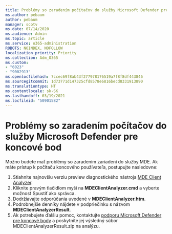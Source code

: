 ```yaml
---
title: Problémy so zaradením počítačov do služby Microsoft Defender pre koncové bod
ms.author: pebaum
author: pebaum
manager: scotv
ms.date: 07/14/2020
ms.audience: Admin
ms.topic: article
ms.service: o365-administration
ROBOTS: NOINDEX, NOFOLLOW
localization_priority: Priority
ms.collection: Adm_O365
ms.custom:
- "6023"
- "9002913"
ms.openlocfilehash: 7ccec69f8ab43f277978176519a7f8f8df443846
ms.sourcegitcommit: 1d73771d147325cfd8578e6816becd8331913890
ms.translationtype: HT
ms.contentlocale: sk-SK
ms.lasthandoff: 03/19/2021
ms.locfileid: "50901582"
---
```

# <a name="issues-with-onboarding-machines-to-microsoft-defender-for-endpoints"></a>Problémy so zaradením počítačov do služby Microsoft Defender pre koncové bod

Možno budete mať problémy so zaradením zariadení do služby MDE. Ak máte prístup k počítaču koncového používateľa, postupujte nasledovne:

1. Stiahnite najnovšiu verziu preview diagnostického nástroja [MDE Client Analyzer](https://aka.ms/betamdeanalyzer).
2. Kliknite pravým tlačidlom myši na **MDEClientAnalyzer.cmd** a vyberte možnosť Spustiť ako správca.
3. Dodržiavajte odporúčania uvedené v **MDEClientAnalyzer.htm**.
4. Podrobnejšie denníky nájdete v podpriečinku s názvom **MDEClientAnalyzerResult**.
5. Ak potrebujete ďalšiu pomoc, kontaktujte [podporu Microsoft Defender pre koncové body](https://docs.microsoft.com/windows/security/threat-protection/microsoft-defender-atp/contact-support) a poskytnite jej výsledný súbor MDEClientAnalyzerResult.zip na analýzu.
